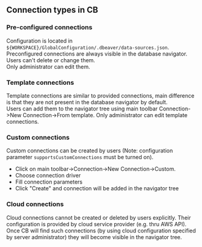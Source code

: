 ## Connection types in CB

### Pre-configured connections
Configuration is located in `${WORKSPACE}/GlobalConfiguration/.dbeaver/data-sources.json`.  
Preconfigured connections are always visible in the database navigator. Users can't delete or change them.  
Only administrator can edit them.  

### Template connections

Template connections are similar to provided connections, main difference is that they are not present in the database navigator by default.  
Users can add them to the navigator tree using main toolbar Connection->New Connection->From template. 
Only administrator can edit template connections.  

### Custom connections

Custom connections can be created by users (Note: configuration parameter `supportsCustomConnections` must be turned on).  
- Click on main toolbar->Connection->New Connection->Custom.
- Choose connection driver
- Fill connection parameters
- Click "Create" and connection will be added in the navigator tree

### Cloud connections

Cloud connections cannot be created or deleted by users explicitly. Their configuration is provided by cloud service provider (e.g. thru AWS API).
Once CB will find such connections (by using cloud configuration specified by server administrator) they will become visible in the navigator tree.
